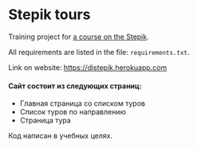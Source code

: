 # Stepik tours
Training project for [a course on the Stepik](<https://stepik.org/course/63298>).

All requirements are listed in the file: `requirements.txt`.

Link on website: https://djstepik.herokuapp.com

#### Сайт состоит из следующих страниц:

- Главная страница со списком туров
- Список туров по направлению
- Страница тура

Код написан в учебных целях.